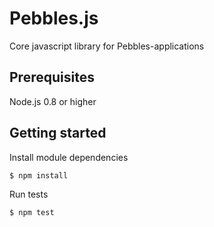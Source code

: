 # Pebbles.js

Core javascript library for Pebbles-applications

## Prerequisites

Node.js 0.8 or higher


## Getting started

Install module dependencies

    $ npm install

Run tests

    $ npm test